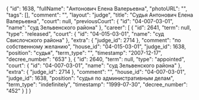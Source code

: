 {
    "id": 1638,
    "fullName": "Антонович Елена Валерьевна",
    "photoURL": "",
    "tags": [],
    "comment": "",
    "layout": "judge",
    "title": "Судья Антонович Елена Валерьевна",
    "court": null,
    "previousCourt": {
        "id": "04-007-03-01",
        "name": "суд Зельвенского района"
    },
    "career": [
        {
            "id": 2641,
            "term": null,
            "type": "released",
            "court": {
                "id": "04-015-03-01",
                "name": "суд Свислочского района"
            },
            "extra": {
                "judge_id": 2714
            },
            "comment": "по собственному желанию",
            "house_id": "04-015-03-01",
            "judge_id": 1638,
            "position": "судья",
            "term_type": "",
            "timestamp": "2007-12-17",
            "decree_number": "653"
        },
        {
            "id": 2640,
            "term": null,
            "type": "appointed",
            "court": {
                "id": "04-007-03-01",
                "name": "суд Зельвенского района"
            },
            "extra": {
                "judge_id": 2714
            },
            "comment": "",
            "house_id": "04-007-03-01",
            "judge_id": 1638,
            "position": "судья по административным делам",
            "term_type": "indefinitely",
            "timestamp": "1999-07-30",
            "decree_number": "452"
        }
    ]
}